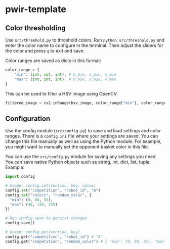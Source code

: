 # pwir-template

## Color thresholding

Use `src/threshold.py` to threshold colors. Run `python src/threshold.py` and enter the color
name to configure in the terminal. Then adjust the sliders for the color and press `q` to exit
and save.

Color ranges are saved as dicts in this format:
```python
color_range = {
    "min": (int, int, int), # h_min, s_min, v_min
    "max": (int, int, int)  # h_max, s_max, v_max
}
```
This can be used to filter a HSV image using OpenCV:
```python
filtered_image = cv2.inRange(hsv_image, color_range["min"], color_range["max"])
```

## Configuration

Use the config module (`src/config.py`) to save and load settings and color ranges. There is a
`config.ini` file where your settings are saved. You can change this file manually as well as using the Python module.
For example, you might want to manually set the opponent basket color in this file.

You can use the `src/config.py` module for saving any settings you need. You can save native Python
objects such as string, int, dict, list, tuple. Example:
```python
import config

# Usage: config.set(section, key, value)
config.set("competition", "robot_id", "A")
config.set("colors", "random_color", {
  "min": (0, 80, 55),
  "max": (30, 120, 255)
})

# Run config.save to persist changes
config.save() 

# Usage: config.get(section, key)
config.get("competition", "robot_id") # "A"
config.get("competition", "random_color") # { "min": (0, 80, 55), "max": (30, 120, 255) })
```
